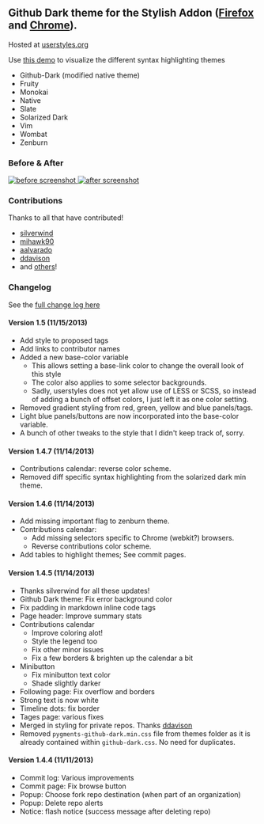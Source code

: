 ## Github Dark theme for the Stylish Addon ([Firefox](https://addons.mozilla.org/en-US/firefox/addon/2108/) and [Chrome](https://chrome.google.com/extensions/detail/fjnbnpbmkenffdnngjfgmeleoegfcffe)).

Hosted at [userstyles.org](http://userstyles.org/styles/37035)

Use [this demo](http://mottie.github.io/Github-Dark/) to visualize the different syntax highlighting themes
* Github-Dark (modified native theme)
* Fruity
* Monokai
* Native
* Slate
* Solarized Dark
* Vim
* Wombat
* Zenburn

### Before & After

 [ ![before screenshot](http://mottie.github.com/Github-Dark/images/before_th.jpg) ](http://mottie.github.com/Github-Dark/images/before.jpg)
 [ ![after screenshot](http://mottie.github.com/Github-Dark/images/after_th.jpg) ](http://mottie.github.com/Github-Dark/images/after.jpg)

### Contributions

Thanks to all that have contributed!

* [silverwind](http://github.com/silverwind)
* [mihawk90](http://github.com/mihawk90)
* [aalvarado](http://github.com/aalvarado)
* [ddavison](http://github.com/ddavison)
* and [others](https://github.com/Mottie/Github-Dark/graphs/contributors)!

### **Changelog**

See the [full change log here](https://github.com/Mottie/Github-Dark/wiki)

#### Version 1.5 (11/15/2013)

* Add style to proposed tags
* Add links to contributor names
* Added a new base-color variable
  * This allows setting a base-link color to change the overall look of this style
  * The color also applies to some selector backgrounds.
  * Sadly, userstyles does not yet allow use of LESS or SCSS, so instead of adding a bunch of offset colors, I just left it as one color setting.
* Removed gradient styling from red, green, yellow and blue panels/tags.
* Light blue panels/buttons are now incorporated into the base-color variable.
* A bunch of other tweaks to the style that I didn't keep track of, sorry.

#### Version 1.4.7 (11/14/2013)

* Contributions calendar: reverse color scheme.
* Removed diff specific syntax highlighting from the solarized dark min theme.

#### Version 1.4.6 (11/14/2013)

* Add missing important flag to zenburn theme.
* Contributions calendar:
  * Add missing selectors specific to Chrome (webkit?) browsers.
  * Reverse contributions color scheme.
* Add tables to highlight themes; See commit pages.

#### Version 1.4.5 (11/14/2013)

* Thanks silverwind for all these updates!
* Github Dark theme: Fix error background color
* Fix padding in markdown inline code tags
* Page header: Improve summary stats
* Contributions calendar
  * Improve coloring alot!
  * Style the legend too
  * Fix other minor issues
  * Fix a few borders & brighten up the calendar a bit
* Minibutton
  * Fix minibutton text color
  * Shade slightly darker
* Following page: Fix overflow and borders
* Strong text is now white
* Timeline dots: fix border
* Tages page: various fixes
* Merged in styling for private repos. Thanks [ddavison]()
* Removed `pygments-github-dark.min.css` file from themes folder as it is already contained within `github-dark.css`. No need for duplicates.

#### Version 1.4.4 (11/11/2013)

* Commit log: Various improvements
* Commit page: Fix browse button
* Popup: Choose fork repo destination (when part of an organization)
* Popup: Delete repo alerts
* Notice: flash notice (success message after deleting repo)
